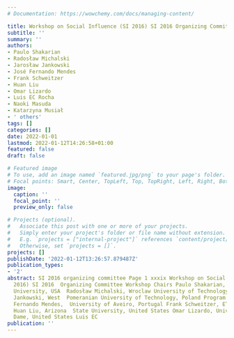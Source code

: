 ```yaml
---
# Documentation: https://wowchemy.com/docs/managing-content/

title: Workshop on Social Influence (SI 2016) SI 2016 Organizing Committee
subtitle: ''
summary: ''
authors:
- Paulo Shakarian
- Radosław Michalski
- Jarosław Jankowski
- José Fernando Mendes
- Frank Schweitzer
- Huan Liu
- Omar Lizardo
- Luis EC Rocha
- Naoki Masuda
- Katarzyna Musiał
- ' others'
tags: []
categories: []
date: 2022-01-01
lastmod: 2022-01-12T14:26:58+01:00
featured: false
draft: false

# Featured image
# To use, add an image named `featured.jpg/png` to your page's folder.
# Focal points: Smart, Center, TopLeft, Top, TopRight, Left, Right, BottomLeft, Bottom, BottomRight.
image:
  caption: ''
  focal_point: ''
  preview_only: false

# Projects (optional).
#   Associate this post with one or more of your projects.
#   Simply enter your project's folder or file name without extension.
#   E.g. `projects = ["internal-project"]` references `content/project/deep-learning/index.md`.
#   Otherwise, set `projects = []`.
projects: []
publishDate: '2022-01-12T13:26:57.879487Z'
publication_types:
- '2'
abstract: SI 2016 organizing committee Page 1 xxxix Workshop on Social Influence (SI
  2016) SI 2016  Organizing Committee Workshop Chairs Paulo Shakarian, Arizona State
  University, USA  Radosław Michalski, Wroclaw University of Technology, Poland Jarosław
  Jankowski, West  Pomeranian University of Technology, Poland Program Committee José
  Fernando Mendes,  University of Aveiro, Portugal Frank Schweitzer, ETH Zurich, Switzerland
  Huan Liu, Arizona  State University, United States Omar Lizardo, University of Notre
  Dame, United States Luis EC
publication: ''
---
```

